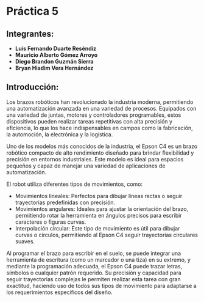 # Práctica 5

## Integrantes:
- **Luis Fernando Duarte Reséndiz**
- **Mauricio Alberto Gómez Arroyo**
- **Diego Brandon Guzmán Sierra**
- **Bryan Hiadim Vera Hernández**

## Introducción:
Los brazos robóticos han revolucionado la industria moderna, permitiendo una automatización avanzada en una variedad de procesos. Equipados con una variedad de juntas, motores y controladores programables, estos dispositivos pueden realizar tareas repetitivas con alta precisión y eficiencia, lo que los hace indispensables en campos como la fabricación, la automoción, la electrónica y la logística.

Uno de los modelos más conocidos de la industria, el Epson C4 es un brazo robótico compacto de alto rendimiento diseñado para brindar flexibilidad y precisión en entornos industriales. Este modelo es ideal para espacios pequeños y capaz de manejar una variedad de aplicaciones de automatización.

El robot utiliza diferentes tipos de movimientos, como:

- Movimientos lineales: Perfectos para dibujar líneas rectas o seguir trayectorias predefinidas con precisión.
- Movimientos angulares: Ideales para ajustar la orientación del brazo, permitiendo rotar la herramienta en ángulos precisos para escribir caracteres o figuras curvas.
- Interpolación circular: Este tipo de movimiento es útil para dibujar curvas o círculos, permitiendo al Epson C4 seguir trayectorias circulares suaves.
  
Al programar el brazo para escribir en el suelo, se puede integrar una herramienta de escritura (como un marcador o una tiza) en su extremo, y mediante la programación adecuada, el Epson C4 puede trazar letras, símbolos o cualquier patrón requerido. Su precisión y capacidad para seguir trayectorias complejas le permiten realizar esta tarea con gran exactitud, haciendo uso de todos sus tipos de movimiento para adaptarse a los requerimientos específicos del diseño.
